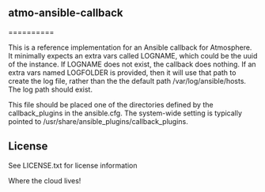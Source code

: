 ## atmo-ansible-callback
==========

This is a reference implementation for an Ansible callback for Atmosphere.  It
minimally expects an extra vars called LOGNAME, which could be the uuid of the
instance. If LOGNAME does not exist, the callback does nothing. If an extra
vars named LOGFOLDER is provided, then it will use that path to create the log
file, rather than the the default path /var/log/ansible/hosts.  The log path
should exist.

This file should be placed one of the directories defined by the
callback_plugins in the ansible.cfg.  The system-wide setting is typically
pointed to /usr/share/ansible_plugins/callback_plugins.

## License

See LICENSE.txt for license information

Where the cloud lives!
